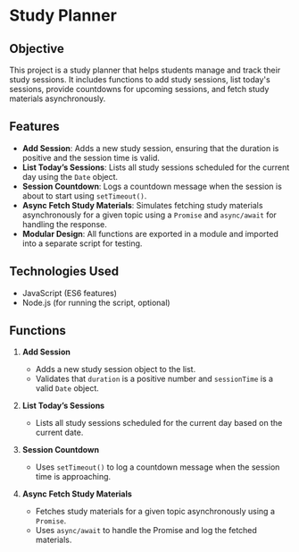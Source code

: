 # Study Planner

## Objective
This project is a study planner that helps students manage and track their study sessions. It includes functions to add study sessions, list today's sessions, provide countdowns for upcoming sessions, and fetch study materials asynchronously.

## Features
- **Add Session**: Adds a new study session, ensuring that the duration is positive and the session time is valid.
- **List Today’s Sessions**: Lists all study sessions scheduled for the current day using the `Date` object.
- **Session Countdown**: Logs a countdown message when the session is about to start using `setTimeout()`.
- **Async Fetch Study Materials**: Simulates fetching study materials asynchronously for a given topic using a `Promise` and `async/await` for handling the response.
- **Modular Design**: All functions are exported in a module and imported into a separate script for testing.

## Technologies Used
- JavaScript (ES6 features)
- Node.js (for running the script, optional)

## Functions
1. **Add Session**
   - Adds a new study session object to the list.
   - Validates that `duration` is a positive number and `sessionTime` is a valid `Date` object.

2. **List Today’s Sessions**
   - Lists all study sessions scheduled for the current day based on the current date.

3. **Session Countdown**
   - Uses `setTimeout()` to log a countdown message when the session time is approaching.

4. **Async Fetch Study Materials**
   - Fetches study materials for a given topic asynchronously using a `Promise`.
   - Uses `async/await` to handle the Promise and log the fetched materials.
